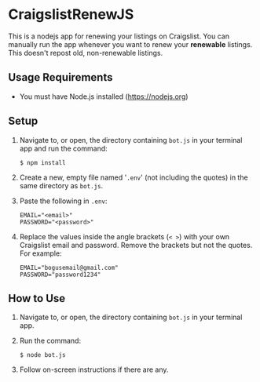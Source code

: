 # CraigslistRenewJS
This is a nodejs app for renewing your listings on Craigslist.  You can manually run the app whenever you want to renew your **renewable** listings.  This doesn't repost old, non-renewable listings.

## Usage Requirements
* You must have Node.js installed (https://nodejs.org)


## Setup
1. Navigate to, or open, the directory containing `bot.js` in your terminal app and run the command:
    ```
    $ npm install
    ```

2. Create a new, empty file named '`.env`' (not including the quotes) in the same directory as `bot.js`.

3. Paste the following in `.env`:

    ```
    EMAIL="<email>"
    PASSWORD="<password>"
    ```
4. Replace the values inside the angle brackets (`< >`) with your own Craigslist email and password.  Remove the brackets but not the quotes.  For example:

    ```
    EMAIL="bogusemail@gmail.com"
    PASSWORD="password1234"
    ```


## How to Use
1. Navigate to, or open, the directory containing `bot.js` in your terminal app.

2. Run the command:
    ```
    $ node bot.js
    ```

3. Follow on-screen instructions if there are any.
